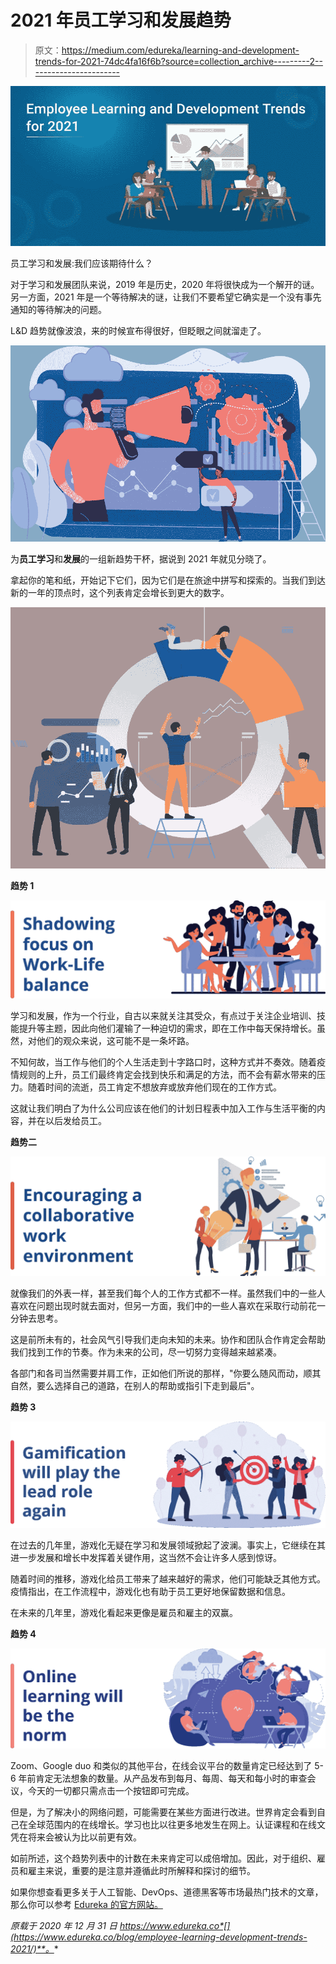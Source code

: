 # 2021 年员工学习和发展趋势

> 原文：<https://medium.com/edureka/learning-and-development-trends-for-2021-74dc4fa16f6b?source=collection_archive---------2----------------------->

![](img/044d6e37292d11bb600d376893ba0f3e.png)

员工学习和发展:我们应该期待什么？

对于学习和发展团队来说，2019 年是历史，2020 年将很快成为一个解开的谜。另一方面，2021 年是一个等待解决的谜，让我们不要希望它确实是一个没有事先通知的等待解决的问题。

L&D 趋势就像波浪，来的时候宣布得很好，但眨眼之间就溜走了。

![](img/1d7f47ab541111763350ff326a5152ae.png)

为**员工学习**和**发展**的一组新趋势干杯，据说到 2021 年就见分晓了。

拿起你的笔和纸，开始记下它们，因为它们是在旅途中拼写和探索的。当我们到达新的一年的顶点时，这个列表肯定会增长到更大的数字。

![](img/94a60bbd1a7fa45cf536256e289c18ad.png)

**趋势 1**

![](img/11c8e6e479ef8a3acea792c8ea28afca.png)

学习和发展，作为一个行业，自古以来就关注其受众，有点过于关注企业培训、技能提升等主题，因此向他们灌输了一种迫切的需求，即在工作中每天保持增长。虽然，对他们的观众来说，这可能不是一条坏路。

不知何故，当工作与他们的个人生活走到十字路口时，这种方式并不奏效。随着疫情规则的上升，员工们最终肯定会找到快乐和满足的方法，而不会有薪水带来的压力。随着时间的流逝，员工肯定不想放弃或放弃他们现在的工作方式。

这就让我们明白了为什么公司应该在他们的计划日程表中加入工作与生活平衡的内容，并在以后发给员工。

**趋势二**

![](img/40277fd5c4c4a27222cee0a1d99aec3d.png)

就像我们的外表一样，甚至我们每个人的工作方式都不一样。虽然我们中的一些人喜欢在问题出现时就去面对，但另一方面，我们中的一些人喜欢在采取行动前花一分钟去思考。

这是前所未有的，社会风气引导我们走向未知的未来。协作和团队合作肯定会帮助我们找到工作的节奏。作为未来的公司，尽一切努力变得越来越紧凑。

各部门和各司当然需要并肩工作，正如他们所说的那样，"你要么随风而动，顺其自然，要么选择自己的道路，在别人的帮助或指引下走到最后"。

**趋势 3**

![](img/adec312de8ac2a6d224bd2790877e850.png)

在过去的几年里，游戏化无疑在学习和发展领域掀起了波澜。事实上，它继续在其进一步发展和增长中发挥着关键作用，这当然不会让许多人感到惊讶。

随着时间的推移，游戏化给员工带来了越来越好的需求，他们可能缺乏其他方式。疫情指出，在工作流程中，游戏化也有助于员工更好地保留数据和信息。

在未来的几年里，游戏化看起来更像是雇员和雇主的双赢。

**趋势 4**

![](img/fdf6ab22aca1c7555be009fceab1146b.png)

Zoom、Google duo 和类似的其他平台，在线会议平台的数量肯定已经达到了 5-6 年前肯定无法想象的数量。从产品发布到每月、每周、每天和每小时的审查会议，今天的一切都只需点击一个按钮即可完成。

但是，为了解决小的网络问题，可能需要在某些方面进行改进。世界肯定会看到自己在全球范围内的在线增长。学习也比以往更多地发生在网上。认证课程和在线文凭在将来会被认为比以前更有效。

如前所述，这个趋势列表中的计数在未来肯定可以成倍增加。因此，对于组织、雇员和雇主来说，重要的是注意并遵循此时所解释和探讨的细节。

如果你想查看更多关于人工智能、DevOps、道德黑客等市场最热门技术的文章，那么你可以参考 [Edureka 的官方网站。](https://www.edureka.co/blog/?utm_source=medium&utm_medium=content-link&utm_campaign=employee-learning-development-trends-2021)

*原载于 2020 年 12 月 31 日 https://www.edureka.co*[](https://www.edureka.co/blog/employee-learning-development-trends-2021/)**。**